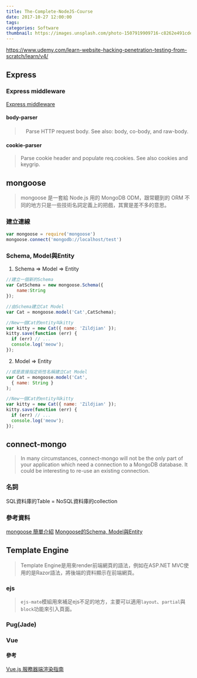 ```yaml
---
title: The-Complete-NodeJS-Course
date: 2017-10-27 12:00:00
tags:
categories: Software
thumbnail: https://images.unsplash.com/photo-1507919909716-c8262e491cde?ixlib=rb-1.2.1&q=80&fm=jpg&crop=entropy&cs=tinysrgb&w=1080&fit=max&ixid=eyJhcHBfaWQiOjF9
---
```


<!-- more -->

https://www.udemy.com/learn-website-hacking-penetration-testing-from-scratch/learn/v4/
## Express
### Express middleware
[Express middleware](http://expressjs.com/en/resources/middleware.html)

#### body-parser
>　Parse HTTP request body. See also: body, co-body, and raw-body.

#### cookie-parser
> Parse cookie header and populate req.cookies. See also cookies and keygrip.
> 

#### 

## mongoose
> mongoose 是一套給 Node.js 用的 MongoDB ODM，跟常聽到的 ORM 不同的地方只是一些技術名詞定義上的把戲，其實是差不多的意思。
> 

### 建立連線
```jsx
var mongoose = require('mongoose')
mongoose.connect('mongodb://localhost/test')
```
### Schema, Model與Entity
1. Schema => Model => Entity
```jsx
//建立一個新的Schema
var CatSchema = new mongoose.Schema({
    name:String
});

//由Schema建立Cat Model
var Cat = mongoose.model('Cat',CatSchema);

//New一個Cat的entity叫kitty
var kitty = new Cat({ name: 'Zildjian' });
kitty.save(function (err) {
  if (err) // ...
  console.log('meow');
});
```

2. Model => Entity
```jsx
//或是直接指定術性名稱建立Cat Model
var Cat = mongoose.model('Cat',
  { name: String }
);

//New一個Cat的entity叫kitty
var kitty = new Cat({ name: 'Zildjian' });
kitty.save(function (err) {
  if (err) // ...
  console.log('meow');
});
```

## connect-mongo
> In many circumstances, connect-mongo will not be the only part of your application which need a connection to a MongoDB database. It could be interesting to re-use an existing connection.

### 名詞
SQL資料庫的Table = NoSQL資料庫的collection

### 參考資料
[mongoose 簡單介紹](http://blog.chh.tw/posts/mongodb-odm-mongoose/)
[Mongoose的Schema, Model與Entity](https://ithelp.ithome.com.tw/articles/10161454)

## Template Engine
> Template Engine是用來render前端網頁的語法，例如在ASP.NET MVC使用的是Razor語法，將後端的資料顯示在前端網頁。
### ejs
> `ejs-mate`模組用來補足ejs不足的地方，主要可以適用`layout`、`partial`與`block`功能來引入頁面。
### Pug(Jade)
### Vue
#### 參考
[Vue.js 服務器端渲染指南](https://ssr.vuejs.org/zh/)